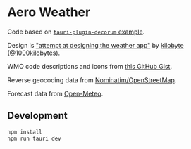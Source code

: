 # Aero Weather

Code based on [`tauri-plugin-decorum` example](https://github.com/clearlysid/tauri-plugin-decorum).

Design is
["attempt at designing the weather app"](https://x.com/1000kilobytes/status/1825361813774708910/)
by [kilobyte (@1000kilobytes)](https://x.com/1000kilobytes).

WMO code descriptions and icons from [this GitHub Gist](https://gist.github.com/stellasphere/9490c195ed2b53c707087c8c2db4ec0c).

Reverse geocoding data from [Nominatim/OpenStreetMap](https://nominatim.org/release-docs/latest/api/Overview/).

Forecast data from [Open-Meteo](https://open-meteo.com/en/docs).

## Development

```bash
npm install
npm run tauri dev
```
